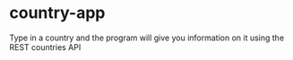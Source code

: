 # country-app
Type in a country and the program will give you information on it using the REST countries API
